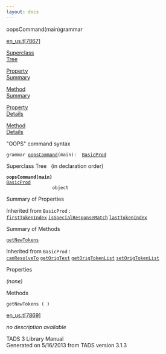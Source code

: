 ```yaml
---
layout: docs
---
```

<span class="title">oopsCommand(main)</span><span class="type">grammar</span>

[en_us.t](../file/en_us.t.html)\[[7867](../source/en_us.t.html#7867)\]

[Superclass  
Tree](#_SuperClassTree_)

[Property  
Summary](#_PropSummary_)

[Method  
Summary](#_MethodSummary_)

[Property  
Details](#_Properties_)

[Method  
Details](#_Methods_)



"OOPS" command syntax

`grammar `<span class="gramalt">[`oopsCommand`](../object/oopsCommand.html)`(main)`</span>` :   `[`BasicProd`](../object/BasicProd.html)



<span id="_SuperClassTree_"></span>



<span class="hdln">Superclass Tree</span>   (in declaration order)



**`oopsCommand(main)`**  
[`BasicProd`](../object/BasicProd.html)  
`                 object`  
<span id="_PropSummary_"></span>



<span class="hdln">Summary of Properties</span>  





Inherited from `BasicProd` :  
[`firstTokenIndex`](../object/BasicProd.html#firstTokenIndex) [`isSpecialResponseMatch`](../object/BasicProd.html#isSpecialResponseMatch) [`lastTokenIndex`](../object/BasicProd.html#lastTokenIndex)

<span id="_MethodSummary_"></span>



<span class="hdln">Summary of Methods</span>  



[`getNewTokens`](#getNewTokens)

Inherited from `BasicProd` :  
[`canResolveTo`](../object/BasicProd.html#canResolveTo) [`getOrigText`](../object/BasicProd.html#getOrigText) [`getOrigTokenList`](../object/BasicProd.html#getOrigTokenList) [`setOrigTokenList`](../object/BasicProd.html#setOrigTokenList)

<span id="_Properties_"></span>



<span class="hdln">Properties</span>  



*(none)* <span id="_Methods_"></span>



<span class="hdln">Methods</span>  



<span id="getNewTokens"></span>

`getNewTokens ( )`

[en_us.t](../file/en_us.t.html)\[[7869](../source/en_us.t.html#7869)\]



*no description available*





TADS 3 Library Manual  
Generated on 5/16/2013 from TADS version 3.1.3


